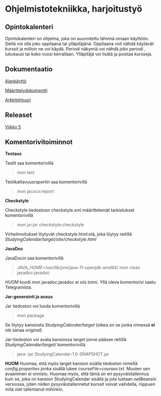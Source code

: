 # Ohjelmistotekniikka, harjoitustyö #
## Opintokalenteri

Opintokalenteri on ohjelma, joka on suunniteltu lähinnä omaan käyttöön. Siellä voi olla joko oppilaana tai ylläpitäjänä. Oppilaana voit nähdä käytävät kurssit ja milloin ne voi käydä. Periodi näkymiä voi nähdä joko periodi , lukukausi tai koko vuosi kerrallaan. Ylläpitäjä voi lisätä ja poistaa kursseja.

## Dokumentaatio 

[Ajankäyttö](https://github.com/miljaniemi/ot-harjoitustyo/blob/master/Dokumentaatio/TyöAikakirjanpito.md)

[Määrittelydokumentti](https://github.com/miljaniemi/ot-harjoitustyo/blob/master/Dokumentaatio/Vaativuusmaarittely.md)

[Arkkitehtuuri](https://github.com/miljaniemi/ot-harjoitustyo/blob/master/Dokumentaatio/Arkkitehtuuri.md)

## Releaset

[Viikko 5](https://github.com/miljaniemi/ot-harjoitustyo/releases)

## Komentorivitoiminnot
  
**Testaus**

Testit saa komentorivillä

> mvn test

Testikattavuusraportin saa komentorivillä

> mvn jacoco:report

**Checkstyle**

Checkstyle tiedostoon checkstyle.xml määrittelemät tarkistukset komentorivillä

> mvn jxr:jxr checkstyle:checkstyle

Virheilmoitukset löytyvät checkstyle.html:stä, joka löytyy reitillä *StudyingCalendar/target/site/checkstyle.html*

**JavaDoc**

JavaDocin saa komentorivillä

> JAVA_HOME=/usr/lib/jvm/java-11-openjdk-amd64/ mvn clean javadoc:javadoc

*HUOM* koodi mvn javadoc:javadoc ei siis toimi. Yllä oleva komentorivi saatu Telegramista.

**Jar-generointi ja avaus**

Jar tiedoston voi luoda komentorivillä

> mvn package

Se löytyy kansiosta *StudyingCalendar/target* (oikea on se jonka nimessä **ei** ole sanaa *original*)

Jar-tiedoston voi avata kansiossa target jonne pääsee reitillä *StudyingCalendar/target/* komentorivillä

> java -jar StudyingCalendar-1.0-SNAPSHOT.jar

**HUOM** Huomaa, että myös target kansion sisälle tiedoston nimeltä *config.properties* jonka sisällä lukee *courseFile=courses.txt*. Muuten sen avaaminen ei onnistu. Huomaa myös, että tämä on eri pysyväistallennus kuin se, joka on kansion StudyingCalendar sisällä ja jota luetaan netBeansin versiossa, joten niiden pysyväistallennetut kurssit voivat vaihdella, riippuen mitä olet tallentanut mihinkin.
